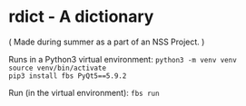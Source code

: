 # rdict - A dictionary
( Made during summer as a part of an NSS Project. )

Runs in a Python3 virtual environment:
`python3 -m venv venv`  
`source venv/bin/activate`  
`pip3 install fbs PyQt5==5.9.2`  

Run (in the virtual environment):
`fbs run`

